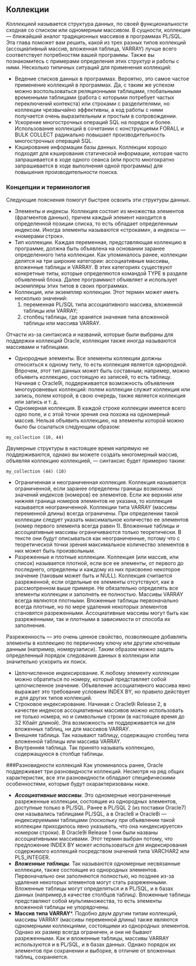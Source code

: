 ## Коллекции

_Коллекцией_ называется структура данных, по своей функциональности сходная со списком или одномерным массивом. В сущности, коллекция — ближайший аналог традиционных массивов в программах PL/SQL. Эта глава поможет вам решить, какой из трех разных типов коллекций (ассоциативный массив, вложенная таблица, VARRAY) лучше всего соответствует потребностям вашей программы. Также вы познакомитесь с примерами определения этих структур и работы с ними.
Несколько типичных ситуаций для применения коллекций:
- Ведение списков данных в программах. Вероятно, это самое частое применение
коллекций в программах. Да, с таким же успехом можно воспользоваться реляционными таблицами, глобальными временными таблицами (работа с которыми потребует частых переключений контекста) или строками с разделителями, но коллекции чрезвычайно эффективны, а код работы с ними получается очень выразительным и простым в сопровождении.
- Ускорение многострочных операций SQL на порядок и более. Использование
коллекций в сочетании с конструкциями FORALL и BULK COLLECT радикально повышает производительность многострочных операций SQL.
- Кэширование информации базы данных. Коллекции хорошо подходят для кэширования статической информации, которая часто запрашивается в ходе одного сеанса (или просто многократно запрашивается в ходе выполнения одной программы) для повышения производительности поиска.

### Концепции и терминология
Следующие пояснения помогут быстрее освоить эти структуры данных.
- Элементы и индексы. Коллекция состоит из множества элементов (фрагментов
данных), причем каждый элемент находится в определенной позиции списка, то
есть обладает определенным индексом. Иногда элементы называются «строками»,
а индексы — «номерами строк».
- Тип коллекции. Каждая переменная, представляющая коллекцию в программе,
должна быть объявлена на основании заранее определенного типа коллекции.
Как упоминалось ранее, коллекции делятся на три широкие категории: ассоциативные массивы, вложенные таблицы и VARRAY. В этих категориях существуют
конкретные типы, которые определяются командой TYPE в разделе объявлений
блока. Далее программист объявляет и использует экземпляры этих типов в своих программах.
- Коллекция, или экземпляр коллекции. Этот термин может иметь несколько значений:
  1. переменная PL/SQL типа ассоциативного массива, вложенной таблицы или VARRAY;
  2. столбец таблицы, где хранятся значения типа вложенной таблицы или массива
VARRAY.

Отчасти из-за синтаксиса и названий, которые были выбраны для поддержки коллекций Oracle, коллекции также иногда называются массивами и таблицами.

- Однородные элементы. Все элементы коллекции должны относиться к одному типу, то есть коллекция является однородной. Впрочем, этот тип данных может быть составным; например, можно объявить коллекцию, состоящую из записей, то есть таблицу. Начиная с Oracle9i, поддерживается возможность объявления многоуровневых коллекций: полем коллекции служит коллекция или запись, полем которой, в свою очередь, также является коллекция или запись и т. д.
- Одномерная коллекция. В каждой строке коллекции имеется всего одно поле, и с этой точки зрения она похожа на одномерный массив. Нельзя объявить коллекцию, на элементы которой можно было бы ссылаться следующим образом:
```
my_collection (10, 44)
```
Двумерные структуры в настоящее время напрямую не поддерживаются, однако вы
можете создать многомерный массив, объявляя коллекцию коллекцией, — синтаксис
будет примерно таким:
```
my_collection (44) (10)
```
- Ограниченная и неограниченная коллекция. Коллекция называется ограниченной, если заранее определены границы возможных значений индексов (номеров) ее элементов. Если же верхняя или нижняя граница номеров элементов не указана, то коллекция называется неограниченной. Коллекции типа VARRAY (массивы переменной длины) всегда ограничены. При определении такой коллекции следует
указать максимальное количество ее элементов (номер первого элемента всегда равен 1). Вложенные таблицы и ассоциативные массивы ограничиваются только теоретически. В тексте они будут описываться как неограниченные, потому что с теоретической точки зрения максимальное количество элементов в них может быть произвольным.
- Разреженные и плотные коллекции. Коллекция (или массив, или список) называется плотной, если все ее элементы, от первого до последнего, определены и каждому из них присвоено некоторое значение (таковым может быть и NULL).
Коллекция считается разреженной, если отдельные ее элементы отсутствуют, как в рассмотренном выше примере. Не обязательно определять все элементы коллекции и заполнять ее полностью. Массивы VARRAY всегда являются плотными. Вложенные
таблицы первоначально всегда плотные, но по мере удаления некоторых элементов становятся разреженными. Ассоциативные массивы могут быть как разреженными, так и плотными в зависимости от способа их заполнения.

Разреженность — это очень ценное свойство, позволяющее добавлять элементы в коллекцию по первичному ключу или другим ключевым данным (например, номерузаписи). Таким образом можно задать определенный порядок следования данных в коллекции или значительно ускорить их поиск.
- Целочисленное индексирование. К любому элементу коллекции можно обратиться по номеру, который представляет собой целочисленное значение. Объявление ассоциативного массива явно выражает это требование условием INDEX BY, но правило действует и для других типов коллекций.
- Строковое индексирование. Начиная с Oracle9i Release 2, в качестве индексов ассоциативных массивов можно использовать не только номера, но и символьные строки (в настоящее время до 32 Кбайт длиной). Эта возможность не поддерживается ни для вложенных таблиц, ни для массивов VARRAY.
- Внешняя таблица. Так называют таблицу, содержащую столбец типа вложенной таблицы или массива VARRAY.
- Внутренняя таблица. Так принято называть коллекцию, содержащуюся в столбце
таблицы.

###Разновидности коллекций
Как упоминалось ранее, Oracle поддерживает три разновидности коллекций. Несмотря на ряд общих характеристик, все эти разновидности обладают специфическими особенностями, которые будут охарактеризованы ниже.
- ***Ассоциативные массивы***. Это одномерные неограниченные разреженные коллекции, состоящие из однородных элементов, доступные только в PL/SQL. Ранее в PL/SQL 2 (из поставки Oracle7) они назывались таблицами PL/SQL, а в Oracle8
и Oracle8i — индексируемыми таблицами (поскольку при объявлении такой коллекции приходилось явно указывать, что она «индексируется» номером строки). В Oracle9i Release 1 они были названы ассоциативными массивами. Этот термин
выбран потому, что предложение INDEX BY может использоваться для индексирования содержимого коллекций посредством значений типа VARCHAR2 или PLS_INTEGER.
- ***Вложенные таблицы***. Так называются одномерные несвязанные коллекции, также состоящие из однородных элементов. Первоначально они заполняются полностью, но позднее из-за удаления некоторых элементов могут стать разреженными. Вложенные таблицы могут определяться и в PL/SQL, и в базах данных (например,в качестве столбцов таблиц). Вложенные таблицы представляют собой мультимножества, то есть элементы вложенной таблицы не упорядочены.
- **Массив типа VARRAY***. Подобно двум другим типам коллекций, массивы VARRAY (массивы переменной длины) также являются одномерными коллекциями, состоящими из однородных элементов. Однако их размер всегда ограничен, и они не бывают разреженными. Как и вложенные таблицы, массивы VARRAY используются и в PL/SQL, и в базах данных. Однако порядок их элементов при сохранении и выборке, в отличие от вложенных таблиц, сохраняется.
